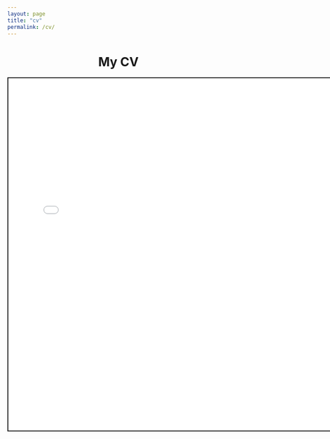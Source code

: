 ```yaml
---
layout: page
title: "cv"
permalink: /cv/
---
```


<h1 style="text-align:center;">My CV</h1>

<embed src="/images/Rosenfield_CV_15MAY2020.pdf" alt="CV" style="width:760px;height:800px;border:2px double;">
